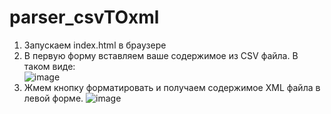 # parser_csvTOxml  
1. Запускаем index.html в браузере  
2. В первую форму вставляем ваше содержимое из CSV файла. В таком виде:  
![image](https://user-images.githubusercontent.com/86915417/230324816-93fdd6c0-c8ed-421d-b274-630418b96ede.png)  
3. Жмем кнопку форматировать и получаем содержимое XML файла в левой форме. 
![image](https://user-images.githubusercontent.com/86915417/230325011-8222552e-71bd-42c5-a9c7-877b1326a790.png)
 


